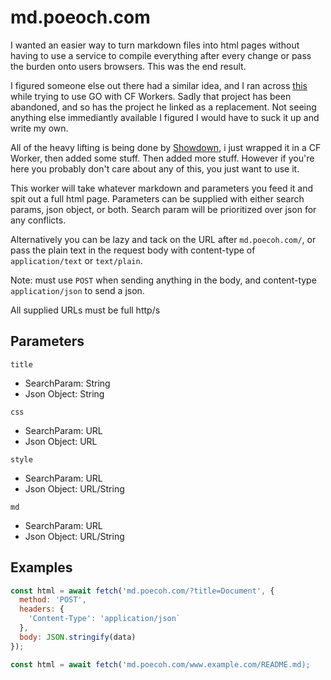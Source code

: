 # md.poeoch.com
I wanted an easier way to turn markdown files into html pages without having to use a service to compile everything after every change or pass the burden onto users browsers. This was the end result.

I figured someone else out there had a similar idea, and I ran across [this](https://nicholas.cloud/blog/continuing-hijinks-with-cloudflare-workers/) while trying to use GO with CF Workers. Sadly that project has been abandoned, and so has the project he linked as a replacement. Not seeing anything else immediantly available I figured I would have to suck it up and write my own.

All of the heavy lifting is being done by [Showdown](https://showdownjs.com/), i just wrapped it in a CF Worker, then added some stuff. Then added more stuff. However if you're here you probably don't care about any of this, you just want to use it.

This worker will take whatever markdown and parameters you feed it and spit out a full html page. Parameters can be supplied with either search params, json object, or both. Search param will be prioritized over json for any conflicts.

Alternatively you can be lazy and tack on the URL after `md.poecoh.com/`, or pass the plain text in the request body with content-type of `application/text` or `text/plain`.

Note: must use `POST` when sending anything in the body, and content-type `application/json` to send a json.

All supplied URLs must be full http/s

## Parameters
`title`
- SearchParam: String
- Json Object: String

`css`
- SearchParam: URL
- Json Object: URL

`style`
- SearchParam: URL
- Json Object: URL/String

`md`
- SearchParam: URL
- Json Object: URL/String




## Examples
```javascript
const html = await fetch('md.poecoh.com/?title=Document', {
  method: 'POST',
  headers: {
    'Content-Type': 'application/json`
  },
  body: JSON.stringify(data)
});
```

```javascript
const html = await fetch('md.poecoh.com/www.example.com/README.md);
```
